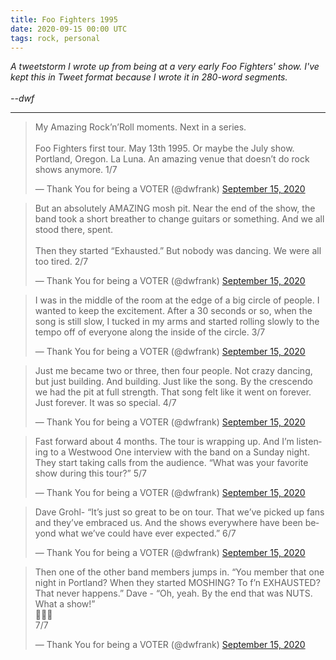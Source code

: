 ```yaml
---
title: Foo Fighters 1995
date: 2020-09-15 00:00 UTC
tags: rock, personal
---
```


_A tweetstorm I wrote up from being at a very early Foo Fighters' show. I've kept this in Tweet format because I wrote it in 280-word segments.
<br/><br/>--dwf_ 

---
<script async src="https://platform.twitter.com/widgets.js" charset="utf-8"></script>

<blockquote class="twitter-tweet"><p lang="en" dir="ltr">My Amazing Rock’n’Roll moments. Next in a series. <br><br>Foo Fighters first tour. May 13th 1995. Or maybe the July show. Portland, Oregon. La Luna. An amazing venue that doesn’t do rock shows anymore. 1/7</p>&mdash; Thank You for being a VOTER (@dwfrank) <a href="https://twitter.com/dwfrank/status/1305724884052443136?ref_src=twsrc%5Etfw">September 15, 2020</a></blockquote> 

<blockquote class="twitter-tweet" data-conversation="none"><p lang="en" dir="ltr">But an absolutely AMAZING mosh pit. Near the end of the show, the band took a short breather to change guitars or something. And we all stood there, spent.<br><br>Then they started “Exhausted.” But nobody was dancing. We were all too tired. 2/7</p>&mdash; Thank You for being a VOTER (@dwfrank) <a href="https://twitter.com/dwfrank/status/1305724884799037440?ref_src=twsrc%5Etfw">September 15, 2020</a></blockquote>

<blockquote class="twitter-tweet" data-conversation="none"><p lang="en" dir="ltr">I was in the middle of the room at the edge of a big circle of people. I wanted to keep the excitement. After a 30 seconds or so, when the song is still slow, I tucked in my arms and started rolling slowly to the tempo off of everyone along the inside of the circle. 3/7</p>&mdash; Thank You for being a VOTER (@dwfrank) <a href="https://twitter.com/dwfrank/status/1305724885503602689?ref_src=twsrc%5Etfw">September 15, 2020</a></blockquote> 

<blockquote class="twitter-tweet" data-conversation="none"><p lang="en" dir="ltr">Just me became two or three, then four people. Not crazy dancing, but just building. And building. Just like the song. By the crescendo we had the pit at full strength. That song felt like it went on forever. Just forever. It was so special. 4/7</p>&mdash; Thank You for being a VOTER (@dwfrank) <a href="https://twitter.com/dwfrank/status/1305724886187302915?ref_src=twsrc%5Etfw">September 15, 2020</a></blockquote>

<blockquote class="twitter-tweet" data-conversation="none"><p lang="en" dir="ltr">Fast forward about 4 months. The tour is wrapping up. And I’m listening to a Westwood One interview with the band on a Sunday night. They start taking calls from the audience. “What was your favorite show during this tour?” 5/7</p>&mdash; Thank You for being a VOTER (@dwfrank) <a href="https://twitter.com/dwfrank/status/1305724886896144384?ref_src=twsrc%5Etfw">September 15, 2020</a></blockquote>

<blockquote class="twitter-tweet" data-conversation="none"><p lang="en" dir="ltr">Dave Grohl- “It’s just so great to be on tour. That we’ve picked up fans and they’ve embraced us. And the shows everywhere have been beyond what we’ve could have ever expected.” 6/7</p>&mdash; Thank You for being a VOTER (@dwfrank) <a href="https://twitter.com/dwfrank/status/1305724887579779072?ref_src=twsrc%5Etfw">September 15, 2020</a></blockquote>

<blockquote class="twitter-tweet" data-conversation="none"><p lang="en" dir="ltr">Then one of the other band members jumps in. “You member that one night in Portland? When they started MOSHING? To f’n EXHAUSTED? That never happens.” Dave - “Oh, yeah. By the end that was NUTS. What a show!”<br>🎸🕺🤘 <br>7/7</p>&mdash; Thank You for being a VOTER (@dwfrank) <a href="https://twitter.com/dwfrank/status/1305724888284504064?ref_src=twsrc%5Etfw">September 15, 2020</a></blockquote> 
